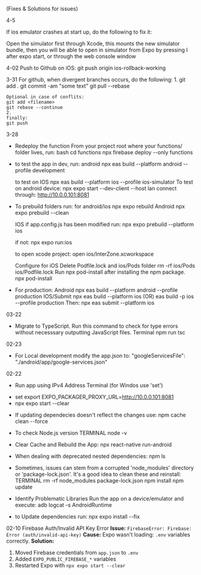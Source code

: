 (Fixes & Solutions for issues)

4-5

If ios emulator crashes at start up, do the following to fix it:

Open the simulator first through Xcode, this mounts the new simulator bundle, then you will be able to open in simulator from Expo by pressing I after expo start, or through the web console window

4-02
    Push to Github on iOS:
    git push origin ios-rollback-working

3-31
    For github, when divergent branches occurs, do the following:
    1.
    git add .
    git commit -am "some text"
    git pull --rebase
    
    Optional in case of conflits:
    git add <filename>
    git rebase --continue
    2.
    finally:
    git push
 
3-28
* Redeploy the function
    From your project root where your functions/ folder lives, run:
    bash
    cd functions
    npx firebase deploy --only functions

* to test the app in dev, run:
    android
    npx eas build --platform android --profile development
    
    to test on IOS
    npx eas build --platform ios --profile ios-simulator
    To test on android device:
    npx expo start --dev-client --host lan
    connect through:
    http://10.0.0.101:8081

* To prebuild folders run:
    for android/ios
    npx expo rebuild
    Android
    npx expo prebuild --clean

    IOS
    if app.config.js has been modified run:
    npx expo prebuild --platform ios

    if not:
    npx expo run:ios
    
    to open xcode project:
    open ios/InterZone.xcworkspace

    Configure for iOS
    Delete Podfile.lock and ios/Pods folder
    rm -rf ios/Pods ios/Podfile.lock
    Run npx pod-install after installing the npm package.
    npx pod-install

* For production:
    Android
    npx eas build --platform android --profile production
    IOS/Submit
    npx eas build --platform ios 
    (OR)
    eas build -p ios --profile production
    Then:
    npx eas submit --platform ios 

03-22
* Migrate to TypeScript. Run this command to check for type errors without necesssary outputting JavaScript files.
    Terminal
    npm run tsc

02-23
* For Local development modify the app.json to:
 "googleServicesFile": "./android/app/google-services.json"

02-22
* Run app using IPv4 Address
Terminal (for Windos use 'set')
- set export EXPO_PACKAGER_PROXY_URL=http://10.0.0.101:8081
- npx expo start --clear
* If updating dependecies doesn't reflect the changes use:
 npm cache clean --force

 * To check Node.js version
 TERMINAL
 node -v

 * Clear Cache and Rebuild the App:
 npx react-native run-android


 * When dealing with deprecated nested dependencies:
 npm ls <name>

 * Sometimes, issues can stem from a corrupted 'node_modules' directory or 'package-lock.json'. It's a good idea to clean these and reinstall:
 TERMINAL
 rm -rf node_modules package-lock.json
 npm install
 npm update

* Identify Problematic Libraries
Run the app on a device/emulator and execute:
adb logcat -s AndroidRuntime

* to Update dependencies run:
npx expo install --fix


02-10 Firebase Auth/Invalid API Key Error
**Issue:** `FirebaseError: Firebase: Error (auth/invalid-api-key)`
**Cause:** Expo wasn't loading: `.env` variables correctly.
**Solution:**
1. Moved Firebase credentials from `app.json` to `.env`
2. Added `EXPO_PUBLIC_FIREBASE_*` variables
3. Restarted Expo with `npx expo start --clear`

